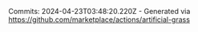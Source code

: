 Commits: 2024-04-23T03:48:20.220Z - Generated via https://github.com/marketplace/actions/artificial-grass
<br>
